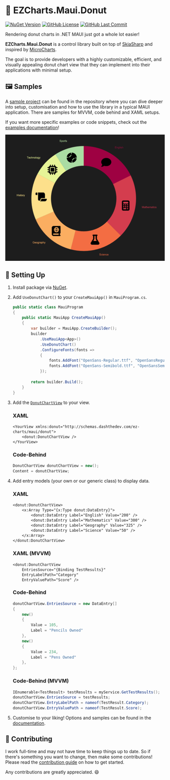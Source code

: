# 🍩 EZCharts.Maui.Donut
[![NuGet Version](https://img.shields.io/nuget/v/EZCharts.Maui.Donut)](https://www.nuget.org/packages/EZCharts.Maui.Donut)
[![GitHub License](https://img.shields.io/github/license/DashTheDev/EZCharts.Maui.Donut?style=flat)](https://github.com/DashTheDev/EZCharts.Maui.Donut/blob/master/LICENSE)
[![GitHub Last Commit](https://img.shields.io/github/last-commit/DashTheDev/EZCharts.Maui.Donut)](https://github.com/DashTheDev/EZCharts.Maui.Donut)

Rendering donut charts in .NET MAUI just got a whole lot easier!

**EZCharts.Maui.Donut** is a control library built on top of [SkiaSharp](https://github.com/mono/SkiaSharp) and inspired by [MicroCharts](https://github.com/microcharts-dotnet/Microcharts).

The goal is to provide developers with a highly customizable, efficient, and visually appealing donut chart view that they can implement into their applications with minimal setup.

## 🖼️ Samples
A [sample project](https://github.com/DashTheDev/EZCharts.Maui.Donut/tree/master/EZCharts.Maui.Donut.Samples) can be found in the repository where you can dive deeper into setup, customisation and how to use the library in a typical MAUI application. There are samples for MVVM, code behind and XAML setups.

If you want more specific examples or code snippets, check out the [examples documentation](https://github.com/DashTheDev/EZCharts.Maui.Donut/tree/master/Docs/Examples)!

![Sample Animation](https://raw.githubusercontent.com/DashTheDev/EZCharts.Maui.Donut/master/Media/Sample.gif)

## 🔧 Setting Up
1. Install package via [NuGet](https://www.nuget.org/packages/EZCharts.Maui.Donut).
2. Add `UseDonutChart()` to your `CreateMauiApp()` in `MauiProgram.cs`.

    ```cs
    public static class MauiProgram
    {
        public static MauiApp CreateMauiApp()
        {
            var builder = MauiApp.CreateBuilder();
            builder
                .UseMauiApp<App>()
                .UseDonutChart()
                .ConfigureFonts(fonts =>
                {
                    fonts.AddFont("OpenSans-Regular.ttf", "OpenSansRegular");
                    fonts.AddFont("OpenSans-Semibold.ttf", "OpenSansSemibold");
                });

            return builder.Build();
        }
    }
    ```

3. Add the [`DonutChartView`](../Reference/DonutChartView.md) to your view.

    ### XAML
    ```xaml
    <YourView xmlns:donut="http://schemas.dashthedev.com/ez-charts/maui/donut">
        <donut:DonutChartView />
    </YourView>
    ```

    ### Code-Behind
    ```C#
    DonutChartView donutChartView = new();
    Content = donutChartView;
    ```

4. Add entry models (your own or our generic class) to display data.

    ### XAML
    ```xaml
    <donut:DonutChartView>
        <x:Array Type="{x:Type donut:DataEntry}">
            <donut:DataEntry Label="English" Value="200" />
            <donut:DataEntry Label="Mathematics" Value="300" />
            <donut:DataEntry Label="Geography" Value="325" />
            <donut:DataEntry Label="Science" Value="50" />
        </x:Array>
    </donut:DonutChartView>
    ```

    ### XAML (MVVM)
    ```xaml
    <donut:DonutChartView
        EntriesSource="{Binding TestResults}"
        EntryLabelPath="Category"
        EntryValuePath="Score" />
    ```

    ### Code-Behind
    ```C#
    donutChartView.EntriesSource = new DataEntry[]
    {
        new()
        {
            Value = 105,
            Label = "Pencils Owned"
        },
        new()
        {
            Value = 234,
            Label = "Pens Owned"
        },
    };
    ```

    ### Code-Behind (MVVM)
    ```C#
    IEnumerable<TestResult> testResults = myService.GetTestResults();
    donutChartView.EntriesSource = testResults;
    donutChartView.EntryLabelPath = nameof(TestResult.Category);
    donutChartView.EntryValuePath = nameof(TestResult.Score);
    ```

5. Customise to your liking! Options and samples can be found in the [documentation](https://github.com/DashTheDev/EZCharts.Maui.Donut/blob/master/Docs/README.md).

## 🤝 Contributing
I work full-time and may not have time to keep things up to date. So if there's something you want to change, then make some contributions! Please read the [contribution guide](https://github.com/DashTheDev/EZCharts.Maui.Donut/blob/master/.github/CONTRIBUTING.md) on how to get started.

Any contributions are greatly appreciated. :smile:
